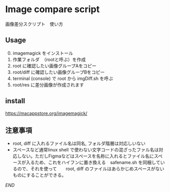 # Image compare script

画像差分スクリプト　使い方

## Usage

0. imagemagick をインストール
1. 作業フォルダ　（rootと呼ぶ）を作成
2. root に確認したい画像グループAをコピー
3. root/diff  に確認したい画像グループBをコピー
4. terminal (console) で root から imgDiff.sh を呼ぶ
5. root/res に差分画像が作成されます


## install
https://macappstore.org/imagemagick/

## 注意事項

- root, diff に入れるファイル名は同名, フォルダ階層は対応しいない
- スペースなど通常linux shell で使わない文字コードの混ざったファル名は対応しない。ただしFigmaなどはスペースを名称に入れるとファイル名にスペースが入るため、これをハイフンに置き換える　safename.sh を同梱しているので、それを使って　　root, diff のファイルはあらかじめスペースがないものにすることができる。


*END*
